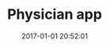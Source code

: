 ---
title: Physician app
company: Lyra Health
byline: A tool for physicians to track patient progress, care plans, and coordinate care with the case manager
date: 2017-01-01 20:52:01
cover_image: 
tags: [portfolio]
has_writeup: false
---